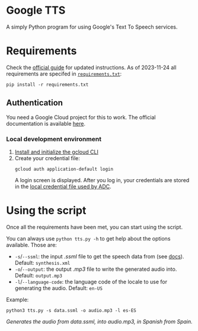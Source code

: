 # Google TTS
A simply Python program for using Google's Text To Speech services.

# Requirements
Check the [official guide](https://cloud.google.com/text-to-speech/docs/libraries#client-libraries-install-python) for
updated instructions. As of 2023-11-24 all requirements are specifed in [`requirements.txt`](/requirements.txt):

```shell
pip install -r requirements.txt
```

## Authentication
You need a Google Cloud project for this to work. The official documentation is available
[here](https://cloud.google.com/docs/authentication/provide-credentials-adc#local-dev).

### Local development environment
1. [Install and initialize the gcloud CLI](https://cloud.google.com/sdk/docs/install)
2. Create your credential file:
   ```
   gcloud auth application-default login
   ```
   A login screen is displayed. After you log in, your credentials are stored in the [local credential file used by ADC](https://cloud.google.com/docs/authentication/application-default-credentials#personal ).

# Using the script
Once all the requirements have been met, you can start using the script.

You can always use `python tts.py -h` to get help about the options available. Those are:
- `-s`/`--ssml`: the input _.ssml_ file to get the speech data from (see [docs](https://cloud.google.com/text-to-speech/docs/ssml)).
  Default: `synthesis.xml`
- `-o`/`--output`: the output _.mp3_ file to write the generated audio into.
  Default: `output.mp3`
- `-l`/`--language-code`: the language code of the locale to use for generating the audio.
  Default: `en-US`

Example:
```shell
python3 tts.py -s data.ssml -o audio.mp3 -l es-ES
```
_Generates the audio from data.ssml, into audio.mp3, in Spanish from Spain._
